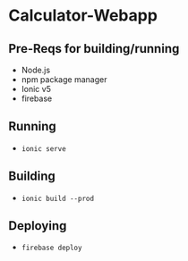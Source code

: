 # Calculator-Webapp

## Pre-Reqs for building/running

- Node.js
- npm package manager
- Ionic v5
- firebase

## Running

- `ionic serve`

## Building

- `ionic build --prod`

## Deploying

- `firebase deploy`

